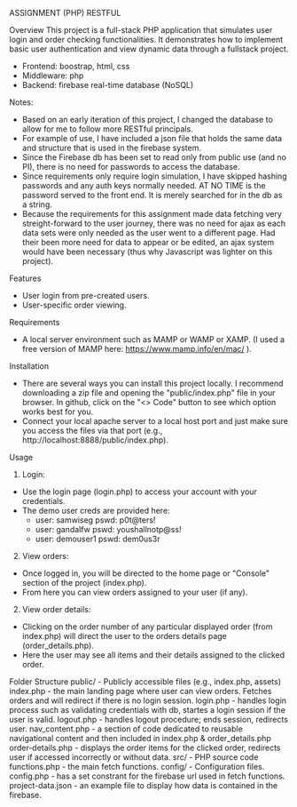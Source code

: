 ASSIGNMENT (PHP) RESTFUL

Overview
This project is a full-stack PHP application that simulates user login and order checking functionalities. It demonstrates how to implement basic user authentication and view dynamic data through a fullstack project.
   - Frontend: boostrap, html, css
   - Middleware: php
   - Backend: firebase real-time database (NoSQL)

Notes:
  - Based on an early iteration of this project, I changed the database to allow for me to follow more RESTful principals. 
  - For example of use, I have included a json file that holds the same data and structure that is used in the firebase system.
  - Since the Firebase db has been set to read only from public use (and no PI), there is no need for passwords to access the database.
  - Since requirements only require login simulation, I have skipped hashing passwords and any auth keys normally needed. AT NO TIME is the password served to the front end. It is merely searched for in the db as a string.
  - Because the requirements for this assignment made data fetching very streight-forward to the user journey, there was no need for ajax as each data sets were only needed as the user went to a different page. Had their been more need for data to appear or be edited, an ajax system would have been necessary (thus why Javascript was lighter on this project).

Features
- User login from pre-created users.
- User-specific order viewing.

Requirements
- A local server environment such as MAMP or WAMP or XAMP. (I used a free version of MAMP here: https://www.mamp.info/en/mac/ ).
   
Installation
- There are several ways you can install this project locally. I recommend downloading a zip file and opening the "public/index.php" file in your browser. In github, click on the "<> Code" button to see which option works best for you.
- Connect your local apache server to a local host port and just make sure you access the files via that port (e.g., http://localhost:8888/public/index.php).


Usage
1. Login:
  - Use the login page (login.php) to access your account with your credentials.
  - The demo user creds are provided here:
    - user: samwiseg pswd: p0t@ters!
    - user: gandalfw pswd: youshallnotp@ss!
    - user: demouser1 pswd: dem0us3r
2. View orders:
  - Once logged in, you will be directed to the home page or "Console" section of the project (index.php).
  - From here you can view orders assigned to your user (if any).
2. View order details:
  - Clicking on the order number of any particular displayed order (from index.php) will direct the user to the orders details page (order_details.php).
  - Here the user may see all items and their details assigned to the clicked order.

Folder Structure
public/ - Publicly accessible files (e.g., index.php, assets)
   index.php - the main landing page where user can view orders. Fetches orders and will redirect if there is no login session.
   login.php - handles login process such as validating credentials with db, startes a login session if the user is valid.
   logout.php - handles logout procedure; ends session, redirects user.
   nav_content.php - a section of code dedicated to reusable navigational content and then included in index.php & order_details.php
   order-details.php - displays the order items for the clicked order, redirects user if accessed incorrectly or without data.
src/ - PHP source code
   functions.php - the main fetch functions.
config/ - Configuration files.
   config.php - has a set constrant for the firebase url used in fetch functions.
project-data.json - an example file to display how data is contained in the firebase.
